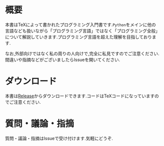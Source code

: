 # 概要
本書はTeXによって書かれたプログラミング入門書です.`Python`をメインに他の言語なども扱いながら「プログラミング言語」ではなく「プログラミング全般」について解説していきます.プログラミング言語を超えた理解を目指しております.

なお,外部向けではなく私の周りの人向けで,完全に私見ですのでご注意ください.間違いや指摘などがございましたらIssueを開いてください.

# ダウンロード
本書は[Release](https://github.com/miko-misa/programming-tutorial/releases)からダウンロードできます.コードはTeXコードになっていますのでご注意ください.

# 質問・議論・指摘
質問・議論・指摘はIssueで受け付けます.気軽にどうぞ.
